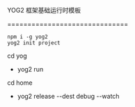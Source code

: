 YOG2 框架基础运行时模板

==============================

```
npm i -g yog2
yog2 init project
```

cd yog

- yog2 run

cd home

- yog2 release --dest debug --watch
